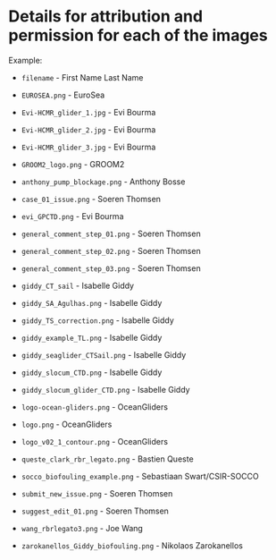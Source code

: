 # Details for attribution and permission for each of the images

Example: 
- `filename` - First Name Last Name 

- `EUROSEA.png` - EuroSea
- `Evi-HCMR_glider_1.jpg` - Evi Bourma
- `Evi-HCMR_glider_2.jpg` - Evi Bourma
- `Evi-HCMR_glider_3.jpg` - Evi Bourma
- `GROOM2_logo.png` - GROOM2
- `anthony_pump_blockage.png` - Anthony Bosse 
- `case_01_issue.png` - Soeren Thomsen
- `evi_GPCTD.png` - Evi Bourma
- `general_comment_step_01.png` - Soeren Thomsen
- `general_comment_step_02.png` - Soeren Thomsen
- `general_comment_step_03.png` - Soeren Thomsen
- `giddy_CT_sail` - Isabelle Giddy
- `giddy_SA_Agulhas.png` - Isabelle Giddy
- `giddy_TS_correction.png` - Isabelle Giddy 
- `giddy_example_TL.png` - Isabelle Giddy
- `giddy_seaglider_CTSail.png` - Isabelle Giddy 
- `giddy_slocum_CTD.png` - Isabelle Giddy 
- `giddy_slocum_glider_CTD.png` - Isabelle Giddy
- `logo-ocean-gliders.png` - OceanGliders
- `logo.png` - OceanGliders
- `logo_v02_1_contour.png` - OceanGliders
- `queste_clark_rbr_legato.png` - Bastien Queste
- `socco_biofouling_example.png` - Sebastiaan Swart/CSIR-SOCCO
- `submit_new_issue.png` - Soeren Thomsen
- `suggest_edit_01.png` - Soeren Thomsen
- `wang_rbrlegato3.png` - Joe Wang
- `zarokanellos_Giddy_biofouling.png` - Nikolaos Zarokanellos 
